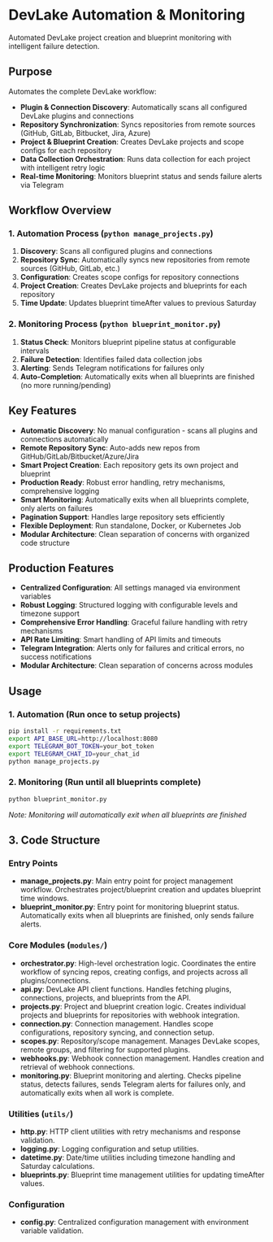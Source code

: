 # DevLake Automation & Monitoring

Automated DevLake project creation and blueprint monitoring with intelligent failure detection.

## Purpose

Automates the complete DevLake workflow:

- **Plugin & Connection Discovery**: Automatically scans all configured DevLake plugins and connections
- **Repository Synchronization**: Syncs repositories from remote sources (GitHub, GitLab, Bitbucket, Jira, Azure)
- **Project & Blueprint Creation**: Creates DevLake projects and scope configs for each repository  
- **Data Collection Orchestration**: Runs data collection for each project with intelligent retry logic
- **Real-time Monitoring**: Monitors blueprint status and sends failure alerts via Telegram

## Workflow Overview

### 1. Automation Process (`python manage_projects.py`)
1. **Discovery**: Scans all configured plugins and connections
2. **Repository Sync**: Automatically syncs new repositories from remote sources (GitHub, GitLab, etc.)  
3. **Configuration**: Creates scope configs for repository connections
4. **Project Creation**: Creates DevLake projects and blueprints for each repository
5. **Time Update**: Updates blueprint timeAfter values to previous Saturday

### 2. Monitoring Process (`python blueprint_monitor.py`)
1. **Status Check**: Monitors blueprint pipeline status at configurable intervals
2. **Failure Detection**: Identifies failed data collection jobs
3. **Alerting**: Sends Telegram notifications for failures only
4. **Auto-Completion**: Automatically exits when all blueprints are finished (no more running/pending)

## Key Features

- **Automatic Discovery**: No manual configuration - scans all plugins and connections automatically
- **Remote Repository Sync**: Auto-adds new repos from GitHub/GitLab/Bitbucket/Azure/Jira
- **Smart Project Creation**: Each repository gets its own project and blueprint
- **Production Ready**: Robust error handling, retry mechanisms, comprehensive logging  
- **Smart Monitoring**: Automatically exits when all blueprints complete, only alerts on failures
- **Pagination Support**: Handles large repository sets efficiently
- **Flexible Deployment**: Run standalone, Docker, or Kubernetes Job
- **Modular Architecture**: Clean separation of concerns with organized code structure

## Production Features

- **Centralized Configuration**: All settings managed via environment variables
- **Robust Logging**: Structured logging with configurable levels and timezone support
- **Comprehensive Error Handling**: Graceful failure handling with retry mechanisms
- **API Rate Limiting**: Smart handling of API limits and timeouts
- **Telegram Integration**: Alerts only for failures and critical errors, no success notifications
- **Modular Architecture**: Clean separation of concerns across modules

## Usage

### 1. Automation (Run once to setup projects)

```bash
pip install -r requirements.txt
export API_BASE_URL=http://localhost:8080  
export TELEGRAM_BOT_TOKEN=your_bot_token
export TELEGRAM_CHAT_ID=your_chat_id
python manage_projects.py
```

### 2. Monitoring (Run until all blueprints complete)

```bash
python blueprint_monitor.py
```

*Note: Monitoring will automatically exit when all blueprints are finished*



## 3. Code Structure

### Entry Points
- **manage_projects.py**: Main entry point for project management workflow. Orchestrates project/blueprint creation and updates blueprint time windows.
- **blueprint_monitor.py**: Entry point for monitoring blueprint status. Automatically exits when all blueprints are finished, only sends failure alerts.

### Core Modules (`modules/`)
- **orchestrator.py**: High-level orchestration logic. Coordinates the entire workflow of syncing repos, creating configs, and projects across all plugins/connections.
- **api.py**: DevLake API client functions. Handles fetching plugins, connections, projects, and blueprints from the API.
- **projects.py**: Project and blueprint creation logic. Creates individual projects and blueprints for repositories with webhook integration.
- **connection.py**: Connection management. Handles scope configurations, repository syncing, and connection setup.
- **scopes.py**: Repository/scope management. Manages DevLake scopes, remote groups, and filtering for supported plugins.
- **webhooks.py**: Webhook connection management. Handles creation and retrieval of webhook connections.
- **monitoring.py**: Blueprint monitoring and alerting. Checks pipeline status, detects failures, sends Telegram alerts for failures only, and automatically exits when all work is complete.

### Utilities (`utils/`)
- **http.py**: HTTP client utilities with retry mechanisms and response validation.
- **logging.py**: Logging configuration and setup utilities.  
- **datetime.py**: Date/time utilities including timezone handling and Saturday calculations.
- **blueprints.py**: Blueprint time management utilities for updating timeAfter values.

### Configuration
- **config.py**: Centralized configuration management with environment variable validation.




